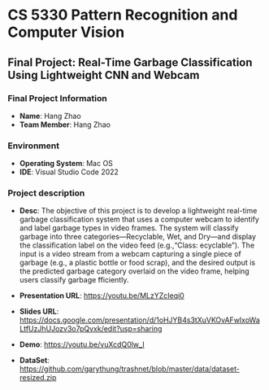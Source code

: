 # CS 5330 Pattern Recognition and Computer Vision
## Final Project: Real-Time Garbage Classification Using Lightweight CNN and Webcam

### Final Project Information
- **Name**: Hang Zhao
- **Team Member**: Hang Zhao  

### Environment
- **Operating System**: Mac OS
- **IDE**: Visual Studio Code 2022

### Project description
- **Desc**: The objective of this project is to develop a lightweight real-time garbage classification system
that uses a computer webcam to identify and label garbage types in video frames. The system will classify garbage into three categories—Recyclable, Wet, and Dry—and display the classification label on the video feed (e.g.,“Class: ecyclable”). The input is a video stream from a webcam capturing a single piece of garbage (e.g., a plastic bottle or food scrap), and the desired output is the predicted garbage category overlaid on the video frame, helping users classify garbage fficiently.

- **Presentation URL**: https://youtu.be/MLzYZcIeqi0

- **Slides URL**: https://docs.google.com/presentation/d/1oHJYB4s3tXuVKOvAFwIxoWaLtfUzJhUJozv3o7pQvxk/edit?usp=sharing

- **Demo**: https://youtu.be/vuXcdQ0lw_I

- **DataSet**: https://github.com/garythung/trashnet/blob/master/data/dataset-resized.zip